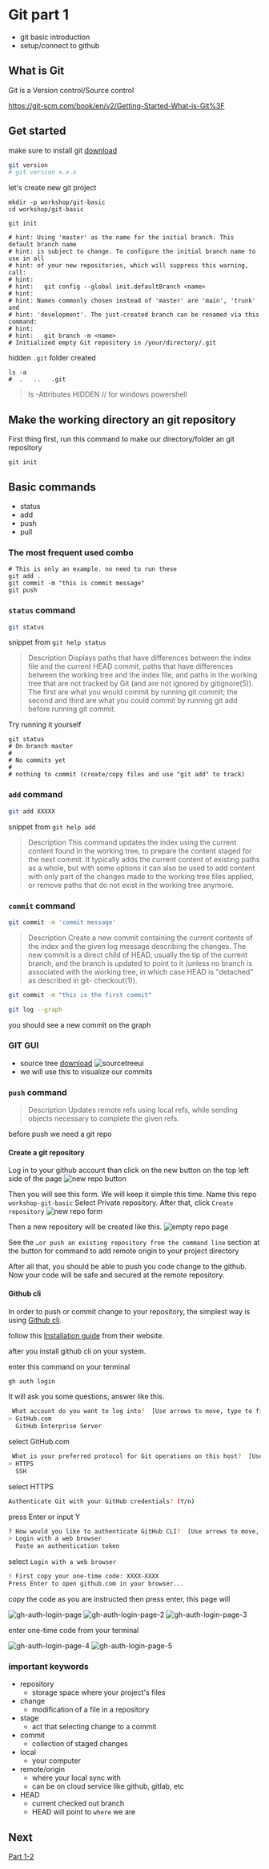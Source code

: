 # Git part 1

- git basic introduction
- setup/connect to github

## What is Git

Git is a Version control/Source control

https://git-scm.com/book/en/v2/Getting-Started-What-is-Git%3F

## Get started
make sure to install git [download](https://git-scm.com/downloads)

```bash
git version
# git version x.x.x
```

let's create new git project

```
mkdir -p workshop/git-basic
cd workshop/git-basic

git init

# hint: Using 'master' as the name for the initial branch. This default branch name
# hint: is subject to change. To configure the initial branch name to use in all
# hint: of your new repositories, which will suppress this warning, call:
# hint:
# hint:   git config --global init.defaultBranch <name>
# hint:
# hint: Names commonly chosen instead of 'master' are 'main', 'trunk' and
# hint: 'development'. The just-created branch can be renamed via this command:
# hint:
# hint:   git branch -m <name>
# Initialized empty Git repository in /your/directory/.git
```

hidden `.git` folder created
```
ls -a
#  .   ..   .git
```
> ls -Attributes HIDDEN  // for windows powershell

## Make the working directory an git repository

First thing first, run this command to make our directory/folder an git repository

```
git init
```

## Basic commands

- status
- add
- push
- pull

### The most frequent used combo

```
# This is only an example. no need to run these
git add .
git commit -m "this is commit message"
git push
```


### `status` command

```bash
git status
```

snippet from `git help status`
> Description
> Displays paths that have differences between the index file and the current HEAD commit, paths that have differences between the working tree and the index file, and paths in the working tree that are not tracked by Git (and are not ignored by gitignore(5)). The first are what you would commit by running git commit; the second and third are what you could commit by running git add before running git commit.

Try running it yourself

```
git status
# On branch master
# 
# No commits yet
#
# nothing to commit (create/copy files and use "git add" to track)
```

### `add` command

```bash
git add XXXXX
```

snippet from `git help add`
> Description
> This command updates the index using the current content found in the working tree, to prepare the content staged for the next commit. 
> It typically adds the current content of existing paths as a whole, but with some options it can also be used to add content with only part of the changes made to the working tree files applied, or remove paths that do not exist in the working tree anymore.

### `commit` command

```bash
git commit -m 'commit message'
```

> Description
> Create a new commit containing the current contents of the index and the given log message describing the changes. 
> The new commit is a direct child of HEAD, usually the tip of the current branch, and the branch is updated to point to it 
> (unless no branch is associated with the working tree, in which case HEAD is "detached" as described in git- checkout(1)).

```bash
git commit -m "this is the first commit"

git log --graph
```
you should see a new commit on the graph

### GIT GUI

- source tree [download](https://www.sourcetreeapp.com/)
![sourcetreeui](../assets/sourcetree-ui.png)
- we will use this to visualize our commits

### `push` command

> Description
> Updates remote refs using local refs, while sending objects necessary to complete the given refs.

before push we need a git repo

#### Create a git repository
Log in to your github account than click on the new button on the top left side of the page
![new repo button](../assets/github-new-repo-btn.png)

Then you will see this form. We will keep it simple this time.
Name this repo `workshop-git-basic`
Select Private repository.
After that, click `Create repository`
![new repo form](../assets/github-new-repo-page.png)

Then a new repository will be created like this.
![empty repo page](../assets/github-empty-repo.png)

See the `…or push an existing repository from the command line` section at the button for command to add remote origin to your project directory

After all that, you should be able to push you code change to the github.
Now your code will be safe and secured at the remote repository.

#### Github cli

In order to push or commit change to your repository, the simplest way is using [Github cli](https://cli.github.com/).

follow this [Installation guide](https://github.com/cli/cli#installation) from their website.

after you install github cli on your system.

enter this command on your terminal

```bash
gh auth login
```

It will ask you some questions, answer like this.

```bash
 What account do you want to log into?  [Use arrows to move, type to filter]
> GitHub.com
  GitHub Enterprise Server
```
select GitHub.com


```bash
 What is your preferred protocol for Git operations on this host?  [Use arrows to move, type to filter]
> HTTPS
  SSH
```
select HTTPS

```bash
Authenticate Git with your GitHub credentials? (Y/n)
```
press Enter or input Y

```bash
? How would you like to authenticate GitHub CLI?  [Use arrows to move, type to filter]
> Login with a web browser
  Paste an authentication token
```
select `Login with a web browser`

```bash
! First copy your one-time code: XXXX-XXXX
Press Enter to open github.com in your browser...
```

copy the code as you are instructed
then press enter, this page will 

![gh-auth-login-page](../assets/gh-auth-login-page.png)
![gh-auth-login-page-2](../assets/gh-auth-login-page-2.png)
![gh-auth-login-page-3](../assets/gh-auth-login-page-3.png)

enter one-time code from your terminal

![gh-auth-login-page-4](../assets/gh-auth-login-page-4.png)
![gh-auth-login-page-5](../assets/gh-auth-login-page-5.png)

### important keywords
- repository
  - storage space where your project's files
- change
  - modification of a file in a repository
- stage
  - act that selecting change to a commit
- commit
  - collection of staged changes
- local
  - your computer
- remote/origin
  - where your local sync with
  - can be on cloud service like github, gitlab, etc
- HEAD
  - current checked out branch
  - HEAD will point to `where` we are

## Next
[Part 1-2](https://github.com/thanabutj-lmwn/workshop-2024/blob/main/workshops/part-1-2.md)
